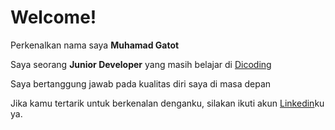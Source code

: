 # Welcome! 

Perkenalkan nama saya **Muhamad Gatot**

Saya seorang **Junior Developer** yang masih belajar di [Dicoding](https://www.dicoding.com/)

Saya bertanggung jawab pada kualitas diri saya di masa depan

Jika kamu tertarik untuk berkenalan denganku, silakan ikuti akun [Linkedin](https://www.linkedin.com/in/gatot-bima/)ku ya.
